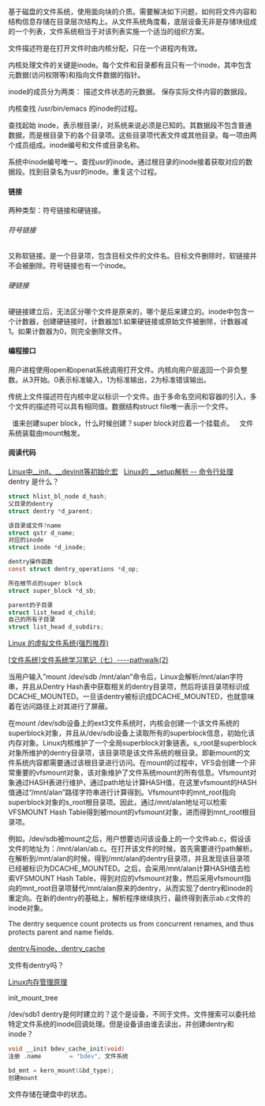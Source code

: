 基于磁盘的文件系统，使用面向块的介质。需要解决如下问题，如何将文件内容和结构信息存储在目录层次结构上。从文件系统角度看，底层设备无非是存储块组成的一个列表，文件系统相当于对该列表实施一个适当的组织方案。


文件描述符是在打开文件时由内核分配，只在一个进程内有效。

内核处理文件的关键是inode。每个文件和目录都有且只有一个inode，其中包含元数据(访问权限等)和指向文件数据的指针。

inode的成员分为两类：
描述文件状态的元数据。
保存实际文件内容的数据段。

内核查找 /usr/bin/emacs 的inode的过程。

查找起始 inode，表示根目录/，对系统来说必须是已知的。其数据段不包含普通数据，而是根目录下的各个目录项。这些目录项代表文件或其他目录。每一项由两个成员组成。inode编号和文件或目录名称。

系统中inode编号唯一。查找usr的inode。通过根目录的inode接着获取对应的数据段。找到目录名为usr的inode。重复这个过程。

#### 链接
两种类型：符号链接和硬链接。

###### 符号链接
又称软链接。是一个目录项，包含目标文件的文件名。目标文件删除时，软链接并不会被删除。符号链接也有一个inode。

###### 硬链接
硬链接建立后，无法区分哪个文件是原来的，哪个是后来建立的。inode中包含一个计数器，创建硬链接时，计数器加1.如果硬链接或原始文件被删除，计数器减1。如果计数器为0，则完全删除文件。

#### 编程接口
用户进程使用open和openat系统调用打开文件。内核向用户层返回一个非负整数。从3开始。0表示标准输入，1为标准输出，2为标准错误输出。

传统上文件描述符在内核中足以标识一个文件。由于多命名空间和容器的引入，多个文件的描述符可以具有相同值。数据结构struct file唯一表示一个文件。

 
谁来创建super block，什么时候创建？super block对应着一个挂载点。
 
文件系统装载由mount触发。

#### 阅读代码
[Linux中__init、__devinit等初始化宏](http://blog.csdn.net/yinwei520/article/details/6646933)
 
[Linux的 __setup解析 -- 命令行处理](http://blog.csdn.net/wh_19910525/article/details/42779943)
 
dentry 是什么？

```c
struct hlist_bl_node d_hash;
父目录的dentry
struct dentry *d_parent; 

该目录或文件?name
struct qstr d_name;
对应的inode
struct inode *d_inode;

dentry操作函数
const struct dentry_operations *d_op;

所在根节点的super block
struct super_block *d_sb;

parent的子目录
struct list_head d_child;
自己的所有子目录
struct list_head d_subdirs;
```
[Linux 的虚拟文件系统(强烈推荐)](http://blog.csdn.net/heikefangxian23/article/details/51579971)

[[文件系统]文件系统学习笔记（七）----pathwalk(2)](https://www.cnblogs.com/zhiliao112/p/4067844.html)


当用户输入”mount /dev/sdb /mnt/alan”命令后，Linux会解析/mnt/alan字符串，并且从Dentry Hash表中获取相关的dentry目录项，然后将该目录项标识成DCACHE_MOUNTED。一旦该dentry被标识成DCACHE_MOUNTED，也就意味着在访问路径上对其进行了屏蔽。
 
在mount /dev/sdb设备上的ext3文件系统时，内核会创建一个该文件系统的superblock对象，并且从/dev/sdb设备上读取所有的superblock信息，初始化该内存对象。Linux内核维护了一个全局superblock对象链表。s_root是superblock对象所维护的dentry目录项，该目录项是该文件系统的根目录。即新mount的文件系统内容都需要通过该根目录进行访问。在mount的过程中，VFS会创建一个非常重要的vfsmount对象，该对象维护了文件系统mount的所有信息。Vfsmount对象通过HASH表进行维护，通过path地址计算HASH值，在这里vfsmount的HASH值通过“/mnt/alan”路径字符串进行计算得到。Vfsmount中的mnt_root指向superblock对象的s_root根目录项。因此，通过/mnt/alan地址可以检索VFSMOUNT Hash Table得到被mount的vfsmount对象，进而得到mnt_root根目录项。
 
例如，/dev/sdb被mount之后，用户想要访问该设备上的一个文件ab.c，假设该文件的地址为：/mnt/alan/ab.c。在打开该文件的时候，首先需要进行path解析。在解析到/mnt/alan的时候，得到/mnt/alan的dentry目录项，并且发现该目录项已经被标识为DCACHE_MOUNTED。之后，会采用/mnt/alan计算HASH值去检索VFSMOUNT Hash Table，得到对应的vfsmount对象，然后采用vfsmount指向的mnt_root目录项替代/mnt/alan原来的dentry，从而实现了dentry和inode的重定向。在新的dentry的基础上，解析程序继续执行，最终得到表示ab.c文件的inode对象。


The dentry sequence count protects us from concurrent renames, and thus protects parent and name fields.
   
[dentry与inode、dentry_cache](http://blog.chinaunix.net/uid-30226-id-2441814.html)

文件有dentry吗？

[Linux内存管理原理](https://www.cnblogs.com/zhaoyl/p/3695517.html)

init_mount_tree

/dev/sdb1 dentry是何时建立的？这个是设备，不同于文件。文件搜索可以委托给特定文件系统的inode回调处理。但是设备该由谁去读出，并创建dentry和inode？

```c
void __init bdev_cache_init(void)
注册 .name		= "bdev", 文件系统

bd_mnt = kern_mount(&bd_type);
创建mount

```

文件存储在硬盘中的状态。
